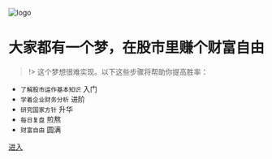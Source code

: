 ![logo](https://ts1.cn.mm.bing.net/th/id/R-C.d2cea933d07e682caa640f282d522089?rik=j0ftIRAl0QNzcA&riu=http%3a%2f%2fpic.baike.soso.com%2fp%2f20140123%2f20140123140140-601225777.jpg&ehk=b6tfIC%2fKyGAFc4EMVYLn0WOhx2EoXnwGhv8rLD%2fz65g%3d&risl=&pid=ImgRaw&r=0)

# 大家都有一个梦，在股市里赚个财富自由

> !> 这个梦想很难实现。以下这些步骤将帮助你提高胜率：

- `了解股市运作基本知识` 入门
- `学着企业财务分析` 进阶
- `研究国家方针` 升华
- `每日复盘` 煎熬
- `财富自由` 圆满

[进入](README)
